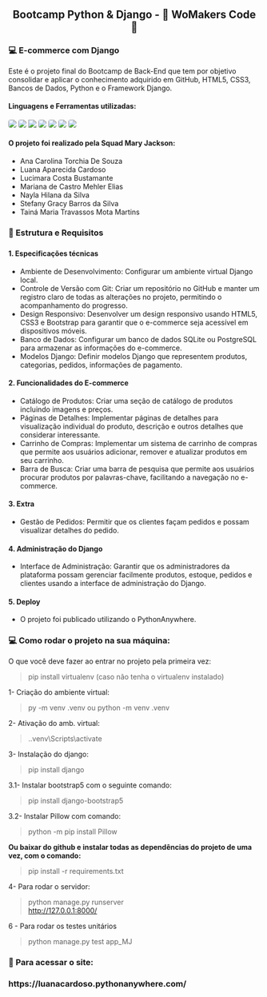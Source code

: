 <h2 style="text-align: center;">Bootcamp Python & Django - 🦋 WoMakers Code 🦋</h2>

### 💻 E-commerce com Django

Este é o projeto final do Bootcamp de Back-End que tem por objetivo consolidar e aplicar o conhecimento adquirido em GitHub, HTML5, CSS3, Bancos de Dados, Python e o Framework Django.

#### Linguagens e Ferramentas utilizadas:

<div>
<img src="https://img.shields.io/badge/Python-3776AB?style=for-the-badge&logo=python&logoColor=white" style="border-radius:4px"/>
<img src="https://img.shields.io/badge/Django-092E20?style=for-the-badge&logo=django&logoColor=white" style="border-radius:4px"/>
<img src="https://img.shields.io/badge/SQLite-07405E?style=for-the-badge&logo=sqlite&logoColor=white"/>
<img src="https://img.shields.io/badge/HTML5-E34F26?style=for-the-badge&logo=html5&logoColor=white" style="border-radius:4px"/>
<img src="https://img.shields.io/badge/Bootstrap-563D7C?style=for-the-badge&logo=bootstrap&logoColor=white" style="border-radius:4px"/>
<img src="https://img.shields.io/badge/CSS3-1572B6?style=for-the-badge&logo=css3&logoColor=white" style="border-radius:4px"/>
<img src="https://img.shields.io/badge/JavaScript-F7DF1E?style=for-the-badge&logo=javascript&logoColor=black" style="border-radius:4px"/>
</div>

#### O projeto foi realizado pela Squad Mary Jackson:

- Ana Carolina Torchia De Souza
- Luana Aparecida Cardoso
- Lucimara Costa Bustamante
- Mariana de Castro Mehler Elias
- Nayla Hilana da Silva
- Stefany Gracy Barros da Silva
- Tainá Maria Travassos Mota Martins

<h3> 📄 Estrutura e Requisitos <h3>

#### 1. Especificações técnicas

- Ambiente de Desenvolvimento: Configurar um ambiente virtual
  Django local.
- Controle de Versão com Git: Criar um repositório no GitHub e manter um registro claro de todas as alterações no projeto, permitindo o acompanhamento do progresso.
- Design Responsivo: Desenvolver um design responsivo usando
  HTML5, CSS3 e Bootstrap para garantir que o e-commerce seja
  acessível em dispositivos móveis.
- Banco de Dados: Configurar um banco de dados SQLite ou
  PostgreSQL para armazenar as informações do e-commerce.
- Modelos Django: Definir modelos Django que representem produtos, categorias, pedidos, informações de pagamento.

#### 2. Funcionalidades do E-commerce

- Catálogo de Produtos: Criar uma seção de catálogo de produtos
  incluindo imagens e preços.
- Páginas de Detalhes: Implementar páginas de detalhes para
  visualização individual do produto, descrição e outros detalhes que considerar interessante.
- Carrinho de Compras: Implementar um sistema de carrinho de
  compras que permite aos usuários adicionar, remover e atualizar
  produtos em seu carrinho.
- Barra de Busca: Criar uma barra de pesquisa que permite aos
  usuários procurar produtos por palavras-chave, facilitando a
  navegação no e-commerce.

#### 3. Extra

- Gestão de Pedidos: Permitir que os clientes façam pedidos e possam visualizar detalhes do pedido.

#### 4. Administração do Django

- Interface de Administração: Garantir que os administradores da
  plataforma possam gerenciar facilmente produtos, estoque, pedidos e clientes usando a interface de administração do Django.

#### 5. Deploy

- O projeto foi publicado utilizando o PythonAnywhere.

### 💻 Como rodar o projeto na sua máquina:

O que você deve fazer ao entrar no projeto pela primeira vez:

> pip install virtualenv (caso não tenha o virtualenv instalado)

1- Criação do ambiente virtual:

> py -m venv .venv ou python -m venv .venv

2- Ativação do amb. virtual:

> .\.venv\Scripts\activate

3- Instalação do django:

> pip install django

3.1- Instalar bootstrap5 com o seguinte comando:

> pip install django-bootstrap5

3.2- Instalar Pillow com comando:

> python -m pip install Pillow

**Ou baixar do github e instalar todas as dependências do projeto de uma vez, com o comando:**

> pip install -r requirements.txt

4- Para rodar o servidor:

> python manage.py runserver <br> http://127.0.0.1:8000/

6 - Para rodar os testes unitários

> python manage.py test app_MJ

<h3> 🔗 Para acessar o site: <h3>
https://luanacardoso.pythonanywhere.com/
